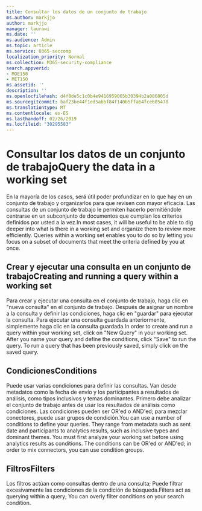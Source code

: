 ```yaml
---
title: Consultar los datos de un conjunto de trabajo
ms.author: markjjo
author: markjjo
manager: laurawi
ms.date: ''
ms.audience: Admin
ms.topic: article
ms.service: O365-seccomp
localization_priority: Normal
ms.collection: M365-security-compliance
search.appverid:
- MOE150
- MET150
ms.assetid: ''
description: ''
ms.openlocfilehash: d4f8de5c1c0b4e9416959065b30394b2a086805d
ms.sourcegitcommit: baf23be44f1ed5abbf84f140b5ffa64fce605478
ms.translationtype: MT
ms.contentlocale: es-ES
ms.lasthandoff: 02/26/2019
ms.locfileid: "30295583"
---
```

# <a name="query-the-data-in-a-working-set"></a><span data-ttu-id="f5e56-102">Consultar los datos de un conjunto de trabajo</span><span class="sxs-lookup"><span data-stu-id="f5e56-102">Query the data in a working set</span></span>

<span data-ttu-id="f5e56-p101">En la mayoría de los casos, será útil poder profundizar en lo que hay en un conjunto de trabajo y organizarlos para que revisen con mayor eficacia. Las consultas de un conjunto de trabajo le permiten hacerlo permitiéndole centrarse en un subconjunto de documentos que cumplan los criterios definidos por usted a la vez.</span><span class="sxs-lookup"><span data-stu-id="f5e56-p101">In most cases, it will be useful to be able to dig deeper into what is there in a working set and organize them to review more efficiently. Queries within a working set enables you to do so by letting you focus on a subset of documents that meet the criteria defined by you at once.</span></span>

## <a name="creating-and-running-a-query-within-a-working-set"></a><span data-ttu-id="f5e56-105">Crear y ejecutar una consulta en un conjunto de trabajo</span><span class="sxs-lookup"><span data-stu-id="f5e56-105">Creating and running a query within a working set</span></span>

<span data-ttu-id="f5e56-p102">Para crear y ejecutar una consulta en el conjunto de trabajo, haga clic en "nueva consulta" en el conjunto de trabajo. Después de asignar un nombre a la consulta y definir las condiciones, haga clic en "guardar" para ejecutar la consulta. Para ejecutar una consulta guardada anteriormente, simplemente haga clic en la consulta guardada.</span><span class="sxs-lookup"><span data-stu-id="f5e56-p102">In order to create and run a query within your working set, click on "New Query" in your working set. After you name your query and define the conditions, click "Save" to run the query. To run a query that has been previously saved, simply click on the saved query.</span></span>

## <a name="conditions"></a><span data-ttu-id="f5e56-109">Condiciones</span><span class="sxs-lookup"><span data-stu-id="f5e56-109">Conditions</span></span>

<span data-ttu-id="f5e56-p103">Puede usar varias condiciones para definir las consultas. Van desde metadatos como la fecha de envío y los participantes a resultados de análisis, como tipos inclusivos y temas dominantes. Primero debe analizar el conjunto de trabajo antes de usar los resultados de análisis como condiciones. Las condiciones pueden ser OR'ed o AND'ed; para mezclar conectores, puede usar grupos de condición.</span><span class="sxs-lookup"><span data-stu-id="f5e56-p103">You can use a number of conditions to define your queries. They range from metadata such as sent date and participants to analytics results, such as inclusive types and dominant themes. You must first analyze your working set before using analytics results as conditions. The conditions can be OR'ed or AND'ed; in order to mix connectors, you can use condition groups.</span></span>

## <a name="filters"></a><span data-ttu-id="f5e56-114">Filtros</span><span class="sxs-lookup"><span data-stu-id="f5e56-114">Filters</span></span>
<span data-ttu-id="f5e56-115">Los filtros actúan como consultas dentro de una consulta; Puede filtrar excesivamente las condiciones de la condición de búsqueda.</span><span class="sxs-lookup"><span data-stu-id="f5e56-115">Filters act as querying within a query; You can overly filter conditions on your search condition.</span></span>


